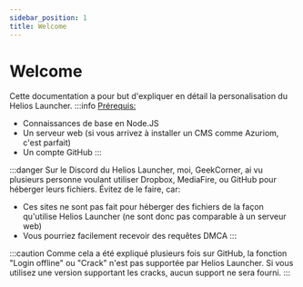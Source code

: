 ```yaml
---
sidebar_position: 1
title: Welcome
---
```


# Welcome

Cette documentation a pour but d'expliquer en détail la personalisation du Helios Launcher.
:::info
<u>Prérequis:</u>  

* Connaissances de base en Node.JS
* Un serveur web (si vous arrivez à installer un CMS comme Azuriom, c'est parfait)
* Un compte GitHub
:::

:::danger
Sur le Discord du Helios Launcher, moi, GeekCorner, ai vu plusieurs personne voulant utiliser Dropbox, MediaFire, ou GitHub pour héberger leurs fichiers. Évitez de le faire, car:
* Ces sites ne sont pas fait pour héberger des fichiers de la façon qu'utilise Helios Launcher (ne sont donc pas comparable à un serveur web)
* Vous pourriez facilement recevoir des requêtes DMCA
:::

:::caution
Comme cela a été expliqué plusieurs fois sur GitHub, la fonction "Login offline" ou "Crack" n'est pas supportée par Helios Launcher. Si vous utilisez une version supportant les cracks, aucun support ne sera fourni.
::: 